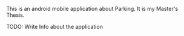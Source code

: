 This is an android mobile application about Parking. It is my Master's Thesis. 

TODO: Write Info about the application
